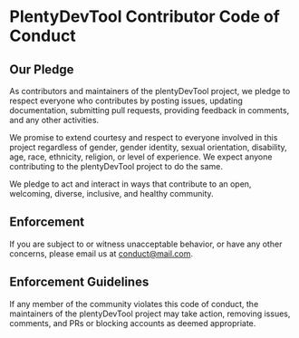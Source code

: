 # PlentyDevTool Contributor Code of Conduct

## Our Pledge

As contributors and maintainers of the plentyDevTool project, we pledge to respect everyone who contributes by posting issues, updating documentation, submitting pull requests, providing feedback in comments, and any other activities.

We promise to extend courtesy and respect to everyone involved in this project regardless of gender, gender identity, sexual orientation, disability, age, race, ethnicity, religion, or level of experience. We expect anyone contributing to the plentyDevTool project to do the same.

We pledge to act and interact in ways that contribute to an open, welcoming, diverse, inclusive, and healthy community.

## Enforcement

If you are subject to or witness unacceptable behavior, or have any other concerns, please email us at conduct@mail.com.

## Enforcement Guidelines

If any member of the community violates this code of conduct, the maintainers of the plentyDevTool project may take action, removing issues, comments, and PRs or blocking accounts as deemed appropriate.
